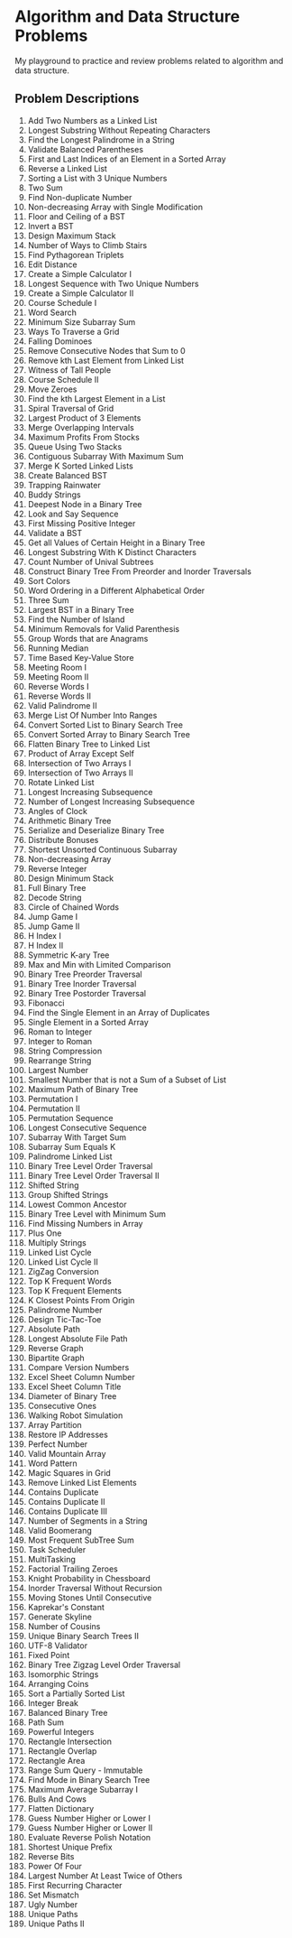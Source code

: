 # Algorithm and Data Structure Problems

My playground to practice and review problems related to algorithm and data structure.

## Problem Descriptions

1. Add Two Numbers as a Linked List
2. Longest Substring Without Repeating Characters
3. Find the Longest Palindrome in a String
4. Validate Balanced Parentheses
5. First and Last Indices of an Element in a Sorted Array
6. Reverse a Linked List
7. Sorting a List with 3 Unique Numbers
8. Two Sum
9. Find Non-duplicate Number
10. Non-decreasing Array with Single Modification
11. Floor and Ceiling of a BST
12. Invert a BST
13. Design Maximum Stack
14. Number of Ways to Climb Stairs
15. Find Pythagorean Triplets
16. Edit Distance
17. Create a Simple Calculator I
18. Longest Sequence with Two Unique Numbers
19. Create a Simple Calculator II
20. Course Schedule I
21. Word Search
22. Minimum Size Subarray Sum
23. Ways To Traverse a Grid
24. Falling Dominoes
25. Remove Consecutive Nodes that Sum to 0
26. Remove kth Last Element from Linked List
27. Witness of Tall People
28. Course Schedule II
29. Move Zeroes
30. Find the kth Largest Element in a List
31. Spiral Traversal of Grid
32. Largest Product of 3 Elements
33. Merge Overlapping Intervals
34. Maximum Profits From Stocks
35. Queue Using Two Stacks
36. Contiguous Subarray With Maximum Sum
37. Merge K Sorted Linked Lists
38. Create Balanced BST 
39. Trapping Rainwater
40. Buddy Strings
41. Deepest Node in a Binary Tree
42. Look and Say Sequence
43. First Missing Positive Integer
44. Validate a BST
45. Get all Values of Certain Height in a Binary Tree
46. Longest Substring With K Distinct Characters
47. Count Number of Unival Subtrees
48. Construct Binary Tree From Preorder and Inorder Traversals
49. Sort Colors
50. Word Ordering in a Different Alphabetical Order
51. Three Sum
52. Largest BST in a Binary Tree
53. Find the Number of Island
54. Minimum Removals for Valid Parenthesis
55. Group Words that are Anagrams
56. Running Median
57. Time Based Key-Value Store
58. Meeting Room I
59. Meeting Room II
60. Reverse Words I
61. Reverse Words II
62. Valid Palindrome II
63. Merge List Of Number Into Ranges
64. Convert Sorted List to Binary Search Tree
65. Convert Sorted Array to Binary Search Tree
66. Flatten Binary Tree to Linked List
67. Product of Array Except Self
68. Intersection of Two Arrays I
69. Intersection of Two Arrays II
70. Rotate Linked List
71. Longest Increasing Subsequence
72. Number of Longest Increasing Subsequence
73. Angles of Clock
74. Arithmetic Binary Tree
75. Serialize and Deserialize Binary Tree
76. Distribute Bonuses
77. Shortest Unsorted Continuous Subarray
78. Non-decreasing Array
79. Reverse Integer
80. Design Minimum Stack
81. Full Binary Tree
82. Decode String
83. Circle of Chained Words
84. Jump Game I
85. Jump Game II
86. H Index I
87. H Index II
88. Symmetric K-ary Tree
89. Max and Min with Limited Comparison
90. Binary Tree Preorder Traversal
91. Binary Tree Inorder Traversal
92. Binary Tree Postorder Traversal
93. Fibonacci
94. Find the Single Element in an Array of Duplicates
95. Single Element in a Sorted Array
96. Roman to Integer
97. Integer to Roman
98. String Compression
99. Rearrange String
100. Largest Number
101. Smallest Number that is not a Sum of a Subset of List
102. Maximum Path of Binary Tree
103. Permutation I
104. Permutation II
105. Permutation Sequence
106. Longest Consecutive Sequence
107. Subarray With Target Sum
108. Subarray Sum Equals K
109. Palindrome Linked List
110. Binary Tree Level Order Traversal
111. Binary Tree Level Order Traversal II
112. Shifted String
113. Group Shifted Strings
114. Lowest Common Ancestor
115. Binary Tree Level with Minimum Sum
116. Find Missing Numbers in Array
117. Plus One
118. Multiply Strings
119. Linked List Cycle
120. Linked List Cycle II
121. ZigZag Conversion
122. Top K Frequent Words
123. Top K Frequent Elements
124. K Closest Points From Origin
125. Palindrome Number
126. Design Tic-Tac-Toe
127. Absolute Path
128. Longest Absolute File Path
129. Reverse Graph
130. Bipartite Graph
131. Compare Version Numbers
132. Excel Sheet Column Number
133. Excel Sheet Column Title
134. Diameter of Binary Tree
135. Consecutive Ones
136. Walking Robot Simulation
137. Array Partition
138. Restore IP Addresses
139. Perfect Number
140. Valid Mountain Array
141. Word Pattern
142. Magic Squares in Grid
143. Remove Linked List Elements
144. Contains Duplicate
145. Contains Duplicate II
146. Contains Duplicate III
147. Number of Segments in a String
148. Valid Boomerang
149. Most Frequent SubTree Sum
150. Task Scheduler
151. MultiTasking
152. Factorial Trailing Zeroes
153. Knight Probability in Chessboard
154. Inorder Traversal Without Recursion
155. Moving Stones Until Consecutive
156. Kaprekar's Constant
157. Generate Skyline
158. Number of Cousins
159. Unique Binary Search Trees II
160. UTF-8 Validator
161. Fixed Point
162. Binary Tree Zigzag Level Order Traversal
163. Isomorphic Strings
164. Arranging Coins
165. Sort a Partially Sorted List
166. Integer Break
167. Balanced Binary Tree
168. Path Sum
169. Powerful Integers
170. Rectangle Intersection
171. Rectangle Overlap
172. Rectangle Area
173. Range Sum Query - Immutable
174. Find Mode in Binary Search Tree
175. Maximum Average Subarray I
176. Bulls And Cows
177. Flatten Dictionary
178. Guess Number Higher or Lower I
179. Guess Number Higher or Lower II
180. Evaluate Reverse Polish Notation
181. Shortest Unique Prefix
182. Reverse Bits
183. Power Of Four
184. Largest Number At Least Twice of Others
185. First Recurring Character
186. Set Mismatch
187. Ugly Number
188. Unique Paths
189. Unique Paths II
